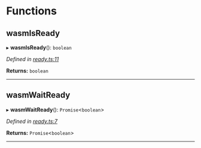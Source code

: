 

# Functions

<a id="wasmisready"></a>

##  wasmIsReady

▸ **wasmIsReady**(): `boolean`

*Defined in [ready.ts:11](https://github.com/polkadot-js/common/blob/fe0bd25/packages/util-crypto/src/ready.ts#L11)*

**Returns:** `boolean`

___
<a id="wasmwaitready"></a>

##  wasmWaitReady

▸ **wasmWaitReady**(): `Promise`<`boolean`>

*Defined in [ready.ts:7](https://github.com/polkadot-js/common/blob/fe0bd25/packages/util-crypto/src/ready.ts#L7)*

**Returns:** `Promise`<`boolean`>

___

